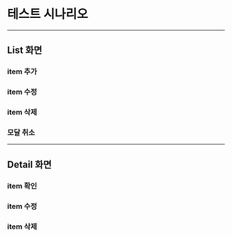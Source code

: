 # 테스트 시나리오
***
## List 화면
### item 추가
### item 수정
### item 삭제
### 모달 취소

***
## Detail 화면
### item 확인
### item 수정
### item 삭제
